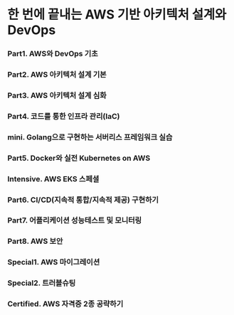 # 한 번에 끝내는 AWS 기반 아키텍처 설계와 DevOps

### Part1. AWS와 DevOps 기초
### Part2. AWS 아키텍처 설계 기본
### Part3. AWS 아키텍처 설계 심화
### Part4. 코드를 통한 인프라 관리(IaC)
### mini. Golang으로 구현하는 서버리스 프레임워크 실습
### Part5. Docker와 실전 Kubernetes on AWS
### Intensive. AWS EKS 스페셜
### Part6. CI/CD(지속적 통합/지속적 제공) 구현하기
### Part7. 어플리케이션 성능테스트 및 모니터링
### Part8. AWS 보안
### Special1. AWS 마이그레이션
### Special2. 트러블슈팅
### Certified. AWS 자격증 2종 공략하기
